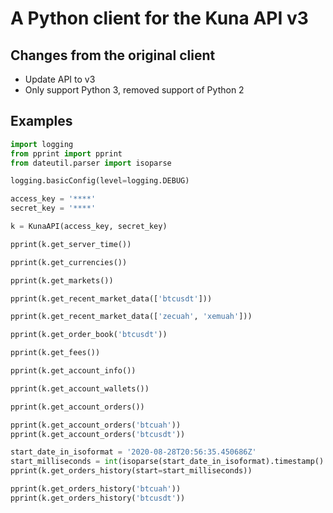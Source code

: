# A Python client for the Kuna API v3

## Changes from the original client

* Update API to v3
* Only support Python 3, removed support of Python 2

## Examples

```python
import logging
from pprint import pprint
from dateutil.parser import isoparse

logging.basicConfig(level=logging.DEBUG)

access_key = '****'
secret_key = '****'

k = KunaAPI(access_key, secret_key)

pprint(k.get_server_time())

pprint(k.get_currencies())

pprint(k.get_markets())

pprint(k.get_recent_market_data(['btcusdt']))

pprint(k.get_recent_market_data(['zecuah', 'xemuah']))

pprint(k.get_order_book('btcusdt'))

pprint(k.get_fees())

pprint(k.get_account_info())

pprint(k.get_account_wallets())

pprint(k.get_account_orders())

pprint(k.get_account_orders('btcuah'))
pprint(k.get_account_orders('btcusdt'))

start_date_in_isoformat = '2020-08-28T20:56:35.450686Z'
start_milliseconds = int(isoparse(start_date_in_isoformat).timestamp() * 1000)
pprint(k.get_orders_history(start=start_milliseconds))

pprint(k.get_orders_history('btcuah'))
pprint(k.get_orders_history('btcusdt'))
```
